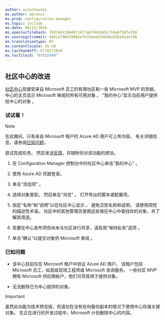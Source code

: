 ```yaml
---
author: aczechowski
ms.author: aaroncz
ms.prod: configuration-manager
ms.topic: include
ms.date: 09/12/2018
ms.openlocfilehash: 70d7de128608716f7a67963b65c719a6f58faf88
ms.sourcegitcommit: 4981a796e7886befb7bdeeb346dba32be82aefd6
ms.translationtype: HT
ms.contentlocale: zh-CN
ms.lasthandoff: 07/02/2019
ms.locfileid: "67515744"
---
```

## <a name="bkmk_hub"></a> 社区中心的改进
<!--1358926-->

[社区中心](/sccm/core/get-started/capabilities-in-technical-preview-1807#bkmk_hub)现接受来自 Microsoft 员工的有限社区和一些 Microsoft MVP 的贡献。 中心的主页显示 Microsoft 审阅的所有可用对象  。 “我的中心”显示当前用户提供给中心的对象  。 


### <a name="try-it-out"></a>试试看！

> [!Note]  
> 在此期间，只有来自 Microsoft 租户的 Azure AD 用户可上传内容。 有关详细信息，请参阅[已知问题](#bkmk_hub-ki)。  

尝试完成任务。 然后发送[反馈](/sccm/core/understand/find-help#product-feedback)，并随附你对该功能的想法。

1. 在 Configuration Manager 控制台中的社区中心单击“我的中心”  。  

2. 使用 Azure AD 凭据登录。  

3. 单击“添加项”  。  

4. 选择对象类型。 然后单击“浏览”  。 打开导出的脚本或配置项。  

5. 指定“名称”和“说明”以在社区中心显示   。 避免泛型名称和说明。 请使用简短的描述性术语。 社区中的其他管理员使用这些值在中心中查找你的对象，并了解其用途。  

6. 若要在中心发布项但尚未与社区进行共享，请启用“保持私有”选项  。  

7. 单击“确认”以提交对象供 Microsoft 审阅  。  


### <a name="bkmk_hub-ki"></a> 已知问题

- 该中心目前仅在 Microsoft 租户中验证 Azure AD 用户。 该租户包括 Microsoft 员工，如高级现场工程师或 Microsoft 咨询服务。 一些社区 MVP 拥有 Microsoft 供应商帐户，他们可将其用于提供对象。  

- 无法删除已为中心提供的对象。  

> [!Important]  
> 虽然此功能为技术预览版，但请勿在没有任何备份副本的情况下使用中心存储关键对象。 在正在进行的开发过程中，Microsoft 计划删除中心的内容。


